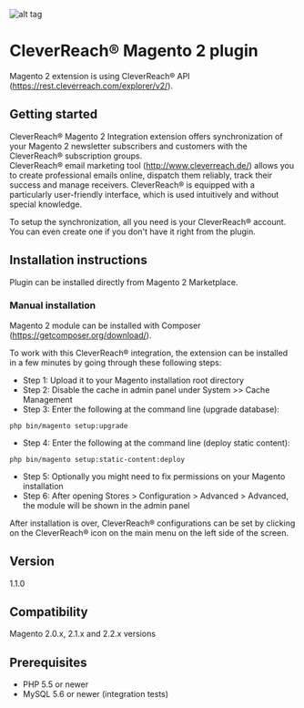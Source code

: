 ![alt tag](https://www.cleverreach.com/images/logo-cleverreach.png)

# CleverReach® Magento 2 plugin
Magento 2 extension is using CleverReach® API (https://rest.cleverreach.com/explorer/v2/).

## Getting started
CleverReach® Magento 2 Integration extension offers synchronization of your Magento 2 newsletter subscribers 
and customers with the CleverReach® subscription groups.  
CleverReach® email marketing tool (http://www.cleverreach.de/) allows you to create professional emails online, 
dispatch them reliably, track their success and manage receivers. CleverReach® is equipped with a particularly 
user-friendly interface, which is used intuitively and without special knowledge.

To setup the synchronization, all you need is your CleverReach® account. You can even create one if you don't have it 
right from the plugin.

## Installation instructions
Plugin can be installed directly from Magento 2 Marketplace.

### Manual installation
Magento 2 module can be installed with Composer (https://getcomposer.org/download/).

To work with this CleverReach® integration, the extension can be installed in a few minutes 
by going through these following steps:

- Step 1: Upload it to your Magento installation root directory
- Step 2: Disable the cache in admin panel under System­ >> Cache Management
- Step 3: Enter the following at the command line (upgrade database):
```
php bin/magento setup:upgrade
```
- Step 4: Enter the following at the command line (deploy static content):
```
php bin/magento setup:static-content:deploy
```
- Step 5: Optionally you might need to fix permissions on your Magento installation
- Step 6: After opening Stores ­> Configuration ­> Advanced ­> Advanced, the module will be shown in the admin panel

After installation is over, CleverReach® configurations can be set by clicking on the CleverReach® icon on 
the main menu on the left side of the screen.

## Version
1.1.0

## Compatibility
Magento 2.0.x, 2.1.x and 2.2.x versions

## Prerequisites
- PHP 5.5 or newer
- MySQL 5.6 or newer (integration tests)